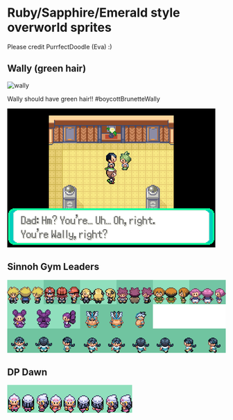 # Ruby/Sapphire/Emerald style overworld sprites

Please credit PurrfectDoodle (Eva) :)

## Wally (green hair)

![wally](./wally.png)

Wally should have green hair!! #boycottBrunetteWally

![ingame](./readme-img/wally.png)

## Sinnoh Gym Leaders

![gym leaders](./readme-img/sinnoh_leaders.png)

## DP Dawn

![dawn](./readme-img/dawn.png)
